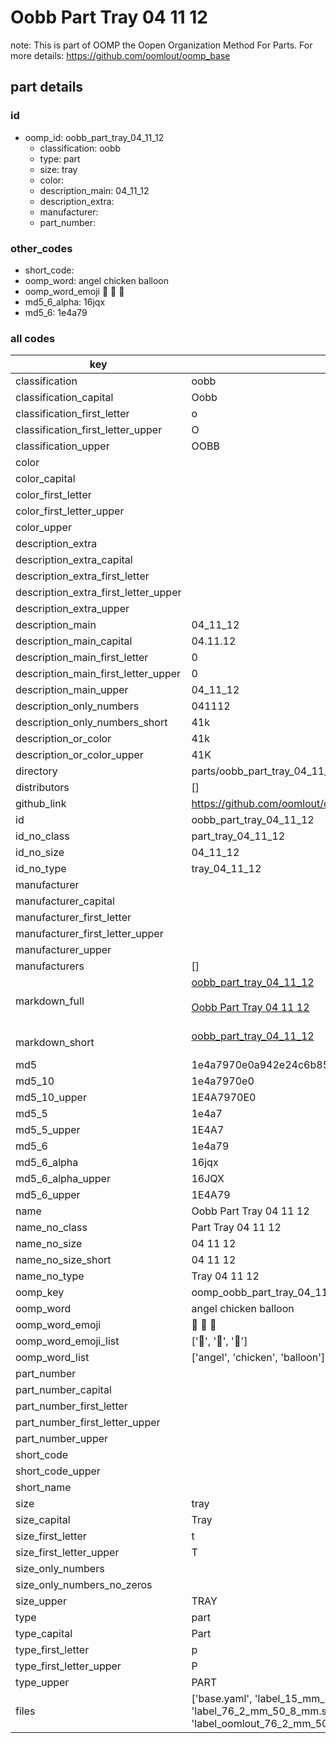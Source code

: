 # Oobb Part Tray 04 11 12  

note: This is part of OOMP the Oopen Organization Method For Parts. For more details: https://github.com/oomlout/oomp_base

##  part details





### id
* oomp_id: oobb_part_tray_04_11_12
  * classification: oobb
  * type: part
  * size: tray
  * color: 
  * description_main: 04_11_12
  * description_extra: 
  * manufacturer: 
  * part_number: 

### other_codes
* short_code: 
* oomp_word: angel chicken balloon
* oomp_word_emoji :angel: :chicken: :balloon:
* md5_6_alpha: 16jqx
* md5_6: 1e4a79

### all codes 
| key | value |  
| --- | --- |  
| classification | oobb |  
| classification_capital | Oobb |  
| classification_first_letter | o |  
| classification_first_letter_upper | O |  
| classification_upper | OOBB |  
| color |  |  
| color_capital |  |  
| color_first_letter |  |  
| color_first_letter_upper |  |  
| color_upper |  |  
| description_extra |  |  
| description_extra_capital |  |  
| description_extra_first_letter |  |  
| description_extra_first_letter_upper |  |  
| description_extra_upper |  |  
| description_main | 04_11_12 |  
| description_main_capital | 04.11.12 |  
| description_main_first_letter | 0 |  
| description_main_first_letter_upper | 0 |  
| description_main_upper | 04_11_12 |  
| description_only_numbers | 041112 |  
| description_only_numbers_short | 41k |  
| description_or_color | 41k |  
| description_or_color_upper | 41K |  
| directory | parts/oobb_part_tray_04_11_12 |  
| distributors | [] |  
| github_link | https://github.com/oomlout/oomlout_oomp_part_src/tree/main/parts/oobb_part_tray_04_11_12/working |  
| id | oobb_part_tray_04_11_12 |  
| id_no_class | part_tray_04_11_12 |  
| id_no_size | 04_11_12 |  
| id_no_type | tray_04_11_12 |  
| manufacturer |  |  
| manufacturer_capital |  |  
| manufacturer_first_letter |  |  
| manufacturer_first_letter_upper |  |  
| manufacturer_upper |  |  
| manufacturers | [] |  
| markdown_full | [oobb_part_tray_04_11_12](https://github.com/oomlout/oomlout_oomp_part_src/tree/main/parts/oobb_part_tray_04_11_12/working)<br>[](https://github.com/oomlout/oomlout_oomp_part_src/tree/main/parts/oobb_part_tray_04_11_12/working)<br>[Oobb Part Tray 04 11 12](https://github.com/oomlout/oomlout_oomp_part_src/tree/main/parts/oobb_part_tray_04_11_12/working)<br><br> |  
| markdown_short | [oobb_part_tray_04_11_12](https://github.com/oomlout/oomlout_oomp_part_src/tree/main/parts/oobb_part_tray_04_11_12/working)<br><br> |  
| md5 | 1e4a7970e0a942e24c6b85a631e83866 |  
| md5_10 | 1e4a7970e0 |  
| md5_10_upper | 1E4A7970E0 |  
| md5_5 | 1e4a7 |  
| md5_5_upper | 1E4A7 |  
| md5_6 | 1e4a79 |  
| md5_6_alpha | 16jqx |  
| md5_6_alpha_upper | 16JQX |  
| md5_6_upper | 1E4A79 |  
| name | Oobb Part Tray 04 11 12 |  
| name_no_class | Part Tray 04 11 12 |  
| name_no_size | 04 11 12 |  
| name_no_size_short | 04 11 12 |  
| name_no_type | Tray 04 11 12 |  
| oomp_key | oomp_oobb_part_tray_04_11_12 |  
| oomp_word | angel chicken balloon |  
| oomp_word_emoji | :angel: :chicken: :balloon: |  
| oomp_word_emoji_list | [':angel:', ':chicken:', ':balloon:'] |  
| oomp_word_list | ['angel', 'chicken', 'balloon'] |  
| part_number |  |  
| part_number_capital |  |  
| part_number_first_letter |  |  
| part_number_first_letter_upper |  |  
| part_number_upper |  |  
| short_code |  |  
| short_code_upper |  |  
| short_name |  |  
| size | tray |  
| size_capital | Tray |  
| size_first_letter | t |  
| size_first_letter_upper | T |  
| size_only_numbers |  |  
| size_only_numbers_no_zeros |  |  
| size_upper | TRAY |  
| type | part |  
| type_capital | Part |  
| type_first_letter | p |  
| type_first_letter_upper | P |  
| type_upper | PART |  
| files | ['base.yaml', 'label_15_mm_30_mm.pdf', 'label_15_mm_30_mm.svg', 'label_76_2_mm_50_8_mm.pdf', 'label_76_2_mm_50_8_mm.svg', 'label_oomlout_76_2_mm_50_8_mm.pdf', 'label_oomlout_76_2_mm_50_8_mm.svg', 'readme.md', 'working.json', 'working.yaml'] |  

